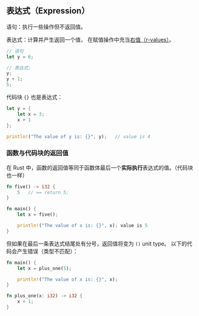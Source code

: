 
## 表达式（Expression）

语句：执行一些操作但不返回值。

表达式：计算并产生返回一个值， 在赋值操作中充当[右值（r-values）](http://en.wikipedia.org/wiki/Value_%28computer_science%29#lrvalue)。

```rust
// 语句
let y = 6;   

// 表达式;
y;
y + 1;
5;
```


代码块 `{}` 也是表达式：

```rust
let y = {
    let x = 3;
    x + 1
};

println!("The value of y is: {}", y);   // value is 4
```

### 函数与代码块的返回值

在 Rust 中，函数的返回值等同于函数体最后一个**实际执行**表达式的值。（代码块也一样）


```rust
fn five() -> i32 {
    5   // == return 5;
}

fn main() {
    let x = five();

    println!("The value of x is: {}", x); value is 5
}
```

但如果在最后一条表达式结尾处有分号，返回值将变为 `()` unit type。
以下的代码会产生错误（类型不匹配）：

```rust
fn main() {
    let x = plus_one(5);

    println!("The value of x is: {}", x);
}

fn plus_one(x: i32) -> i32 {
    x + 1;  
}
```

